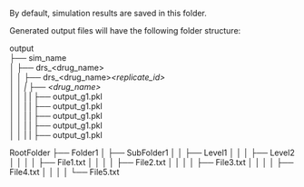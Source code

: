 By default, simulation results are saved in this folder.

Generated output files will have the following folder structure:

output   
├── sim_name   
│   ├── drs_<drug_name>   
│   │   ├── drs_<drug_name>_<replicate_id>   
│   │   |    ├── <drug_name>_<dose>   
│   │   |    |  ├── output_g1.pkl   
│   │   |    |  ├── output_g1.pkl   
│   │   |    |  ├── output_g1.pkl   
│   │   |    |  ├── output_g1.pkl   
│   │   |    |  ├── output_g1.pkl   

RootFolder
├── Folder1
│   ├── SubFolder1
│   │   ├── Level1
│   │   │   ├── Level2
│   │   │   │   ├── File1.txt
│   │   │   │   ├── File2.txt
│   │   │   │   ├── File3.txt
│   │   │   │   ├── File4.txt
│   │   │   │   └── File5.txt
